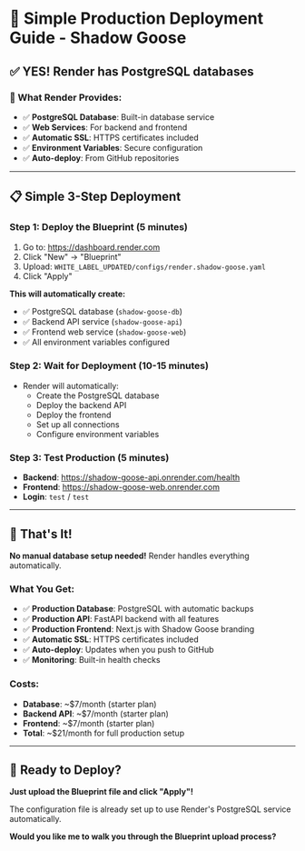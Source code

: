 # 🚀 Simple Production Deployment Guide - Shadow Goose

## ✅ **YES! Render has PostgreSQL databases**

### **🎯 What Render Provides:**
- ✅ **PostgreSQL Database**: Built-in database service
- ✅ **Web Services**: For backend and frontend
- ✅ **Automatic SSL**: HTTPS certificates included
- ✅ **Environment Variables**: Secure configuration
- ✅ **Auto-deploy**: From GitHub repositories

---

## **📋 Simple 3-Step Deployment**

### **Step 1: Deploy the Blueprint (5 minutes)**
1. Go to: https://dashboard.render.com
2. Click "New" → "Blueprint"
3. Upload: `WHITE_LABEL_UPDATED/configs/render.shadow-goose.yaml`
4. Click "Apply"

**This will automatically create:**
- ✅ PostgreSQL database (`shadow-goose-db`)
- ✅ Backend API service (`shadow-goose-api`)
- ✅ Frontend web service (`shadow-goose-web`)
- ✅ All environment variables configured

### **Step 2: Wait for Deployment (10-15 minutes)**
- Render will automatically:
  - Create the PostgreSQL database
  - Deploy the backend API
  - Deploy the frontend
  - Set up all connections
  - Configure environment variables

### **Step 3: Test Production (5 minutes)**
- **Backend**: https://shadow-goose-api.onrender.com/health
- **Frontend**: https://shadow-goose-web.onrender.com
- **Login**: `test` / `test`

---

## **🎉 That's It!**

**No manual database setup needed!** Render handles everything automatically.

### **What You Get:**
- ✅ **Production Database**: PostgreSQL with automatic backups
- ✅ **Production API**: FastAPI backend with all features
- ✅ **Production Frontend**: Next.js with Shadow Goose branding
- ✅ **Automatic SSL**: HTTPS certificates included
- ✅ **Auto-deploy**: Updates when you push to GitHub
- ✅ **Monitoring**: Built-in health checks

### **Costs:**
- **Database**: ~$7/month (starter plan)
- **Backend API**: ~$7/month (starter plan)
- **Frontend**: ~$7/month (starter plan)
- **Total**: ~$21/month for full production setup

---

## **🚀 Ready to Deploy?**

**Just upload the Blueprint file and click "Apply"!**

The configuration file is already set up to use Render's PostgreSQL service automatically.

**Would you like me to walk you through the Blueprint upload process?** 